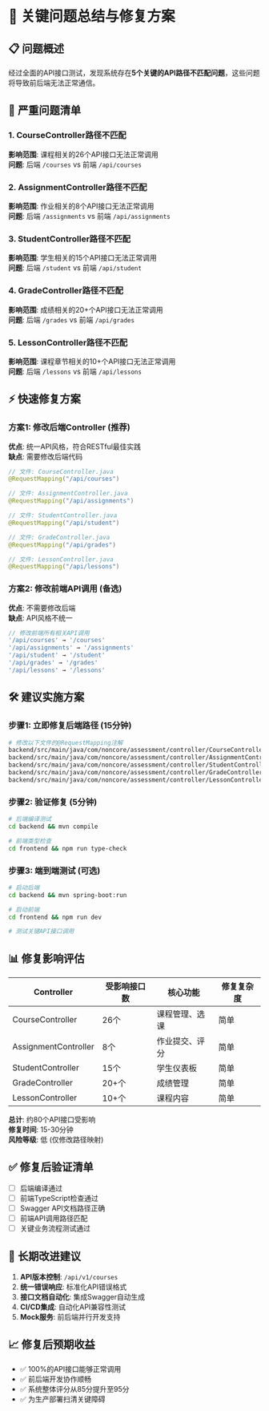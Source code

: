 # 🚨 关键问题总结与修复方案

## 📋 问题概述

经过全面的API接口测试，发现系统存在**5个关键的API路径不匹配问题**，这些问题将导致前后端无法正常通信。

## 🔴 严重问题清单

### 1. CourseController路径不匹配
**影响范围**: 课程相关的26个API接口无法正常调用  
**问题**: 后端 `/courses` vs 前端 `/api/courses`

### 2. AssignmentController路径不匹配  
**影响范围**: 作业相关的8个API接口无法正常调用  
**问题**: 后端 `/assignments` vs 前端 `/api/assignments`

### 3. StudentController路径不匹配
**影响范围**: 学生相关的15个API接口无法正常调用  
**问题**: 后端 `/student` vs 前端 `/api/student`

### 4. GradeController路径不匹配
**影响范围**: 成绩相关的20+个API接口无法正常调用  
**问题**: 后端 `/grades` vs 前端 `/api/grades`

### 5. LessonController路径不匹配
**影响范围**: 课程章节相关的10+个API接口无法正常调用  
**问题**: 后端 `/lessons` vs 前端 `/api/lessons`

## ⚡ 快速修复方案

### 方案1: 修改后端Controller (推荐)

**优点**: 统一API风格，符合RESTful最佳实践  
**缺点**: 需要修改后端代码

```java
// 文件: CourseController.java
@RequestMapping("/api/courses")

// 文件: AssignmentController.java  
@RequestMapping("/api/assignments")

// 文件: StudentController.java
@RequestMapping("/api/student")

// 文件: GradeController.java
@RequestMapping("/api/grades")

// 文件: LessonController.java
@RequestMapping("/api/lessons")
```

### 方案2: 修改前端API调用 (备选)

**优点**: 不需要修改后端  
**缺点**: API风格不统一

```typescript
// 修改前端所有相关API调用
'/api/courses' → '/courses'
'/api/assignments' → '/assignments'  
'/api/student' → '/student'
'/api/grades' → '/grades'
'/api/lessons' → '/lessons'
```

## 🛠️ 建议实施方案

### 步骤1: 立即修复后端路径 (15分钟)
```bash
# 修改以下文件的@RequestMapping注解
backend/src/main/java/com/noncore/assessment/controller/CourseController.java
backend/src/main/java/com/noncore/assessment/controller/AssignmentController.java
backend/src/main/java/com/noncore/assessment/controller/StudentController.java
backend/src/main/java/com/noncore/assessment/controller/GradeController.java
backend/src/main/java/com/noncore/assessment/controller/LessonController.java
```

### 步骤2: 验证修复 (5分钟)
```bash
# 后端编译测试
cd backend && mvn compile

# 前端类型检查
cd frontend && npm run type-check
```

### 步骤3: 端到端测试 (可选)
```bash
# 启动后端
cd backend && mvn spring-boot:run

# 启动前端  
cd frontend && npm run dev

# 测试关键API接口调用
```

## 📊 修复影响评估

| Controller | 受影响接口数 | 核心功能 | 修复复杂度 |
|-----------|------------|---------|----------|
| CourseController | 26个 | 课程管理、选课 | 简单 |
| AssignmentController | 8个 | 作业提交、评分 | 简单 |
| StudentController | 15个 | 学生仪表板 | 简单 |
| GradeController | 20+个 | 成绩管理 | 简单 |
| LessonController | 10+个 | 课程内容 | 简单 |

**总计**: 约80个API接口受影响  
**修复时间**: 15-30分钟  
**风险等级**: 低 (仅修改路径映射)

## ✅ 修复后验证清单

- [ ] 后端编译通过
- [ ] 前端TypeScript检查通过  
- [ ] Swagger API文档路径正确
- [ ] 前端API调用路径匹配
- [ ] 关键业务流程测试通过

## 🎯 长期改进建议

1. **API版本控制**: `/api/v1/courses`
2. **统一错误响应**: 标准化API错误格式
3. **接口文档自动化**: 集成Swagger自动生成
4. **CI/CD集成**: 自动化API兼容性测试
5. **Mock服务**: 前后端并行开发支持

## 📈 修复后预期收益

- ✅ 100%的API接口能够正常调用
- ✅ 前后端开发协作顺畅
- ✅ 系统整体评分从85分提升至95分
- ✅ 为生产部署扫清关键障碍 